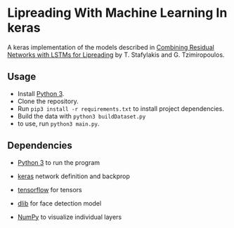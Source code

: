 # Lipreading With Machine Learning In keras
A keras implementation of the models described in [Combining Residual Networks with LSTMs for Lipreading]  by T. Stafylakis and G. Tzimiropoulos.

## Usage
 - Install [Python 3].
 - Clone the repository.
 - Run `pip3 install -r requirements.txt` to install project dependencies.
 - Build the data with `python3 buildDataset.py` 
 - to use, run  `python3 main.py`.

## Dependencies
 - [Python 3] to run the program
 - [keras] network definition and backprop
 - [tensorflow] for tensors
 - [dlib] for face detection model
 - [NumPy] to visualize individual layers

   [Combining Residual Networks with LSTMs for Lipreading]: <https://arxiv.org/pdf/1703.04105.pdf>
   [Python 3]: <https://www.python.org/downloads/>
   [tensorflow]: <https://www.tensorflow.org/>
   [keras]: <https://keras.io/>
   [dlib]: <http://dlib.net/>
   [NumPy]: <http://www.numpy.org/>
